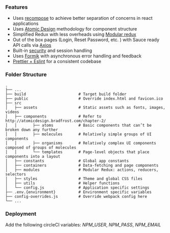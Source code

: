 ### Features

-   Uses [recompose](https://medium.com/@cdelaorden/using-recompose-to-achieve-better-separation-of-concerns-in-react-applications-cf7d30721f59) to achieve better separation of concerns in react applications
-   Uses [Atomic Design](http://atomicdesign.bradfrost.com/) methodology for component structure
-   Simplified Redux with less overheads using [Modular redux](https://github.com/erikras/ducks-modular-redux)
-   Out of the box pages (Login, Reset Password, etc. ) with Sauce ready API calls via [Axios](https://www.npmjs.com/package/axios)
-   Built-in [security](https://stackoverflow.com/questions/244882/what-is-the-best-way-to-implement-remember-me-for-a-website) and session handling
-   Uses [Formik](https://medium.com/@ilonacodes/why-formik-with-react-e640c1934d6) with asynchronous error handling and feedback
-   [Prettier + Eslint](https://blog.gojekengineering.com/eslint-prettier-for-a-consistent-react-codebase-eaa673debb1d) for a consistent codebase

### Folder Structure

    .
    ├── ...
    ├── build                       # Target build folder
    ├── public                      # Override index.html and favicon.ico
    ├── src
    │   ├── assets                  # Static assets such as fonts, images, videos
    │   ├── components              # Refer to http://atomicdesign.bradfrost.com/chapter-2/
    │   │       ├── atoms           # Basic components that can’t be broken down any further
    │   │       ├── molecules       # Relatively simple groups of UI components
    │   │       ├── organisms       # Relatively complex UI components composed of groups of molecules
    │   │       └── templates       # Page-level objects that place components into a layout
    │   ├── constants               # Global app constants
    │   ├── containers              # Data-fetching and page components
    │   ├── modules                 # Modular Redux: actions, reducers, selectors
    │   ├── styles                  # Theme and global CSS files
    │   ├── utils                   # Helper functions
    │   └── config.js               # Application specific settings
    ├── .env.{environment}          # Environment specific variables
    ├── config-overrides.js         # Override webpack config here
    └── ...

### Deployment

Add the following circleCI variables:
_NPM_USER_, _NPM_PASS_, _NPM_EMAIL_
